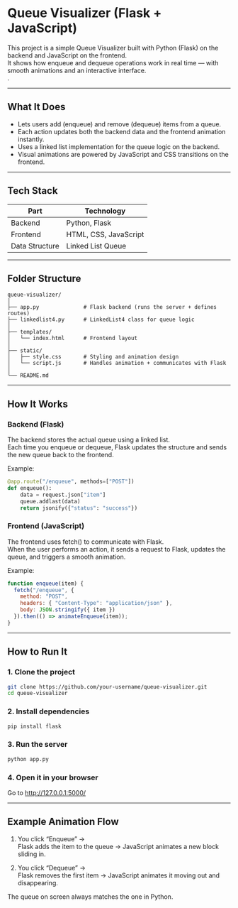 # Queue Visualizer (Flask + JavaScript)

This project is a simple Queue Visualizer built with Python (Flask) on the backend and JavaScript on the frontend.  
It shows how enqueue and dequeue operations work in real time — with smooth animations and an interactive interface.  
.

---

## What It Does

- Lets users add (enqueue) and remove (dequeue) items from a queue.
- Each action updates both the backend data and the frontend animation instantly.
- Uses a linked list implementation for the queue logic on the backend.
- Visual animations are powered by JavaScript and CSS transitions on the frontend.

---

## Tech Stack

| Part | Technology |
|------|-------------|
| Backend | Python, Flask |
| Frontend | HTML, CSS, JavaScript |
| Data Structure | Linked List Queue |

---

## Folder Structure

```
queue-visualizer/
│
├── app.py              # Flask backend (runs the server + defines routes)
├── linkedlist4.py      # LinkedList4 class for queue logic
│
├── templates/
│   └── index.html      # Frontend layout
│
├── static/
│   ├── style.css       # Styling and animation design
│   └── script.js       # Handles animation + communicates with Flask
│
└── README.md
```

---

## How It Works

### Backend (Flask)
The backend stores the actual queue using a linked list.  
Each time you enqueue or dequeue, Flask updates the structure and sends the new queue back to the frontend.

Example:
```python
@app.route("/enqueue", methods=["POST"])
def enqueue():
    data = request.json["item"]
    queue.addlast(data)
    return jsonify({"status": "success"})
```

### Frontend (JavaScript)
The frontend uses fetch() to communicate with Flask.  
When the user performs an action, it sends a request to Flask, updates the queue, and triggers a smooth animation.

Example:
```js
function enqueue(item) {
  fetch("/enqueue", {
    method: "POST",
    headers: { "Content-Type": "application/json" },
    body: JSON.stringify({ item })
  }).then(() => animateEnqueue(item));
}
```

---

## How to Run It

### 1. Clone the project
```bash
git clone https://github.com/your-username/queue-visualizer.git
cd queue-visualizer
```

### 2. Install dependencies
```bash
pip install flask
```

### 3. Run the server
```bash
python app.py
```

### 4. Open it in your browser
Go to http://127.0.0.1:5000/

---

## Example Animation Flow

1. You click “Enqueue” →  
   Flask adds the item to the queue → JavaScript animates a new block sliding in.

2. You click “Dequeue” →  
   Flask removes the first item → JavaScript animates it moving out and disappearing.

The queue on screen always matches the one in Python.
